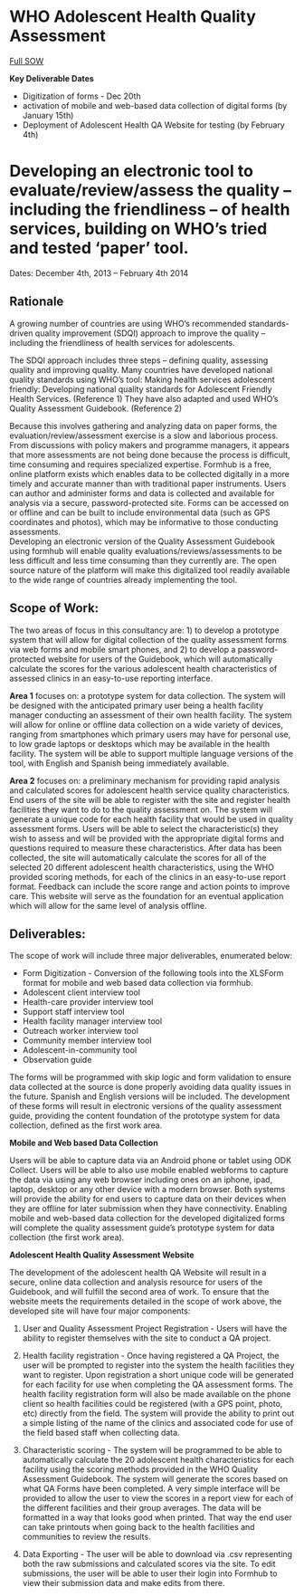 WHO Adolescent Health Quality Assessment
========================================

[Full SOW](https://docs.google.com/a/ona.io/document/d/1xSYS6X99MR-yWDfhhaut9gxm07xUWKuIW77XDVjanfk/edit)

**Key Deliverable Dates**
* Digitization of forms - Dec 20th
* activation of mobile and web-based data collection of digital forms (by January 15th)
* Deployment of Adolescent Health QA Website for testing (by February 4th)

# Developing an electronic tool to evaluate/review/assess the quality – including the friendliness – of health services, building on WHO’s tried and tested ‘paper’ tool.

Dates: December 4th, 2013 – February 4th  2014 

## Rationale

A growing number of countries are using WHO’s recommended standards-driven quality improvement (SDQI) approach to improve the quality – including the friendliness of health services for adolescents.  

The SDQI approach includes three steps – defining quality, assessing quality and improving quality. Many countries have developed national quality standards using WHO’s tool: Making health services adolescent friendly: Developing national quality standards for Adolescent Friendly Health Services. (Reference 1) They have also adapted and used WHO’s Quality Assessment Guidebook. (Reference 2)

Because this involves gathering and analyzing data on paper forms, the evaluation/review/assessment exercise is a slow and laborious process. From discussions with policy makers and programme managers, it appears that more assessments are not being done because the process is difficult, time consuming and requires specialized expertise.
Formhub is a free, online platform exists which enables data to be collected digitally in a more timely and accurate manner than with traditional paper instruments.  Users can author and administer forms and data is collected and available for analysis via a secure, password-protected site.  Forms can be accessed on or offline and can be built to include environmental data (such as GPS coordinates and photos), which may be informative to those conducting assessments.  
Developing an electronic version of the Quality Assessment Guidebook using formhub will enable quality evaluations/reviews/assessments to be less difficult and less time consuming than they currently are.  The open source nature of the platform will make this digitalized tool readily available to the wide range of countries already implementing the tool.

## Scope of Work:

The two areas of focus in this consultancy are: 1) to develop a prototype system that will allow for digital collection of the quality assessment forms via web forms and mobile smart phones, and 2) to develop a password-protected website for users of the Guidebook, which will automatically calculate the scores for the various adolescent health characteristics of assessed clinics in an easy-to-use reporting interface. 

**Area 1** focuses on: a prototype system for data collection.  The system will be designed with the anticipated primary user being a health facility manager conducting an assessment of their own health facility.  The system will allow for online or offline data collection on a wide variety of devices, ranging from smartphones which primary users may have for personal use, to low grade laptops or desktops which may be available in the health facility.  The system will be able to support multiple language versions of the tool, with English and Spanish being immediately available. 

**Area 2** focuses on: a preliminary mechanism for providing rapid analysis and calculated scores for adolescent health service quality characteristics.  End users of the site will be able to register with the site and register health facilities they want to do to the quality assessment on.   The system will generate a unique code for each health facility that would be used in quality assessment forms.  Users will be able to select the characteristic(s) they wish to assess and will be provided with the appropriate digital forms and questions required to measure these characteristics.  After data has been collected, the site will automatically calculate the scores for all of the selected 20 different adolescent health characteristics, using the WHO provided scoring methods, for each of the clinics in an easy-to-use report format.  Feedback can include the score range and action points to improve care.  This website will serve as the foundation for an eventual application which will allow for the same level of analysis offline.

## Deliverables: 

The scope of work will include three major deliverables, enumerated below:

* Form Digitization - Conversion of the following tools into the XLSForm format for mobile and web based data collection via formhub.
* Adolescent client interview tool
* Health-care provider interview tool 
* Support staff interview tool 
* Health facility manager interview tool 
* Outreach worker interview tool 
* Community member interview tool 
* Adolescent-in-community tool 
* Observation guide 

The forms will be programmed with skip logic and form validation to ensure data collected at the source is done properly avoiding data quality issues in the future.  Spanish and English versions will be included.  The development of these forms will result in electronic versions of the quality assessment guide, providing the content foundation of the prototype system for data collection, defined as the first work area.

**Mobile and Web based Data Collection**

Users will be able to capture data via an Android phone or tablet using ODK Collect.  Users will be able to also use mobile enabled webforms to capture the data via using any web browser including ones on an iphone, ipad, laptop, desktop or any other device with a modern browser.   Both systems will provide the ability for end users to capture data on their devices when they are offline for later submission when they have connectivity.  Enabling mobile and web-based data collection for the developed digitalized forms will complete the quality assessment guide’s prototype system for data collection (the first work area). 

**Adolescent Health Quality Assessment Website** 

The development of the adolescent health QA Website will result in a secure, online data collection and analysis resource for users of the Guidebook, and will fulfill the second area of work.  To ensure that the website meets the requirements detailed in the scope of work above, the developed site will have four major components:  

1. User and Quality Assessment  Project Registration - Users will have the ability to register themselves with the site to conduct a QA project.  

2. Health facility registration - Once having registered a QA Project, the user will be prompted to register into the system the health facilities they want to register.  Upon registration a short unique code will be generated for each facility for use when completing the QA assessment forms.  The health facility registration form will also be made available on the phone client so health facilities could be registered (with a GPS point, photo, etc) directly from the field.  The system will provide the ability to print out a simple listing of the name of the clinics and associated code for use of the field based staff when collecting data.

3. Characteristic scoring - The system will be programmed to be able to automatically calculate the 20 adolescent health characteristics for each facility using the scoring methods provided in the WHO Quality Assessment Guidebook.   The system will generate the scores based on what QA Forms have been completed.  A very simple interface will be provided to allow the user to view the scores in a report view for each of the different facilities and their group averages.  The data will be formatted in a way that looks good when printed.  That way the end user can take printouts when going back to the health facilities and communities to review the results.

4. Data Exporting - The user will be able to download via .csv representing both the raw submissions and calculated scores via the site.  To edit submissions, the user will be able to user their login into Formhub to view their submission data and make edits from there.
